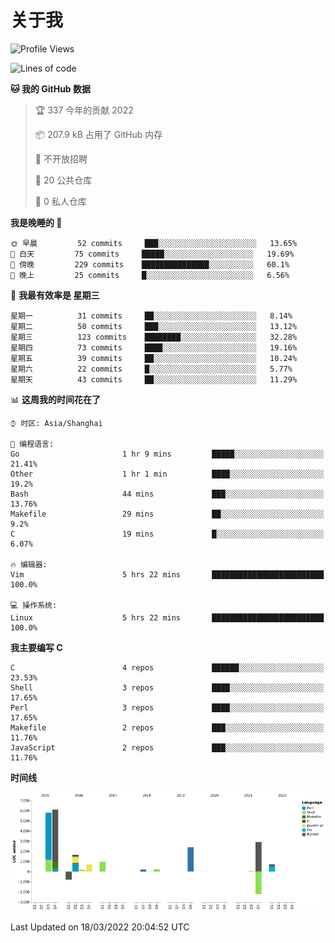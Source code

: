 # 关于我

<!--START_SECTION:waka-->
![Profile Views](http://img.shields.io/badge/%E4%B8%AA%E4%BA%BA%E5%B0%81%E9%9D%A2%E8%A7%82%E7%9C%8B%E6%AC%A1%E6%95%B0-17-blue)

![Lines of code](https://img.shields.io/badge/%E4%BB%8E%E3%80%8C%E4%BD%A0%E5%A5%BD%E4%B8%96%E7%95%8C%E3%80%8D%E6%88%91%E5%B7%B2%E7%BB%8F%E5%86%99%E4%BA%86-19%20Thousand%20%E8%A1%8C%E4%BB%A3%E7%A0%81-blue)

**🐱 我的 GitHub 数据** 

> 🏆 337 今年的贡献 2022
 > 
> 📦 207.9 kB 占用了 GitHub 内存 
 > 
> 🚫 不开放招聘
 > 
> 📜 20 公共仓库 
 > 
> 🔑 0 私人仓库  
 > 
**我是晚睡的 🦉** 

```text
🌞 早晨         52 commits     ███░░░░░░░░░░░░░░░░░░░░░░   13.65% 
🌆 白天         75 commits     █████░░░░░░░░░░░░░░░░░░░░   19.69% 
🌃 傍晚         229 commits    ███████████████░░░░░░░░░░   60.1% 
🌙 晚上         25 commits     █░░░░░░░░░░░░░░░░░░░░░░░░   6.56%

```
📅 **我最有效率是 星期三** 

```text
星期一          31 commits     ██░░░░░░░░░░░░░░░░░░░░░░░   8.14% 
星期二          50 commits     ███░░░░░░░░░░░░░░░░░░░░░░   13.12% 
星期三          123 commits    ████████░░░░░░░░░░░░░░░░░   32.28% 
星期四          73 commits     ████░░░░░░░░░░░░░░░░░░░░░   19.16% 
星期五          39 commits     ██░░░░░░░░░░░░░░░░░░░░░░░   10.24% 
星期六          22 commits     █░░░░░░░░░░░░░░░░░░░░░░░░   5.77% 
星期天          43 commits     ██░░░░░░░░░░░░░░░░░░░░░░░   11.29%

```


📊 **这周我的时间花在了** 

```text
⌚︎ 时区: Asia/Shanghai

💬 编程语言: 
Go                       1 hr 9 mins         █████░░░░░░░░░░░░░░░░░░░░   21.41% 
Other                    1 hr 1 min          ████░░░░░░░░░░░░░░░░░░░░░   19.2% 
Bash                     44 mins             ███░░░░░░░░░░░░░░░░░░░░░░   13.76% 
Makefile                 29 mins             ██░░░░░░░░░░░░░░░░░░░░░░░   9.2% 
C                        19 mins             █░░░░░░░░░░░░░░░░░░░░░░░░   6.07%

🔥 编辑器: 
Vim                      5 hrs 22 mins       █████████████████████████   100.0%

💻 操作系统: 
Linux                    5 hrs 22 mins       █████████████████████████   100.0%

```

**我主要编写 C** 

```text
C                        4 repos             ██████░░░░░░░░░░░░░░░░░░░   23.53% 
Shell                    3 repos             ████░░░░░░░░░░░░░░░░░░░░░   17.65% 
Perl                     3 repos             ████░░░░░░░░░░░░░░░░░░░░░   17.65% 
Makefile                 2 repos             ███░░░░░░░░░░░░░░░░░░░░░░   11.76% 
JavaScript               2 repos             ███░░░░░░░░░░░░░░░░░░░░░░   11.76%

```


**时间线**

![Chart not found](https://raw.githubusercontent.com/Arondight/Arondight/master/charts/bar_graph.png) 


 Last Updated on 18/03/2022 20:04:52 UTC
<!--END_SECTION:waka-->
